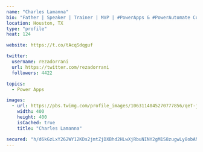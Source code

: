 ```yaml
---
name: "Charles Lamanna"
bio: "Father | Speaker | Trainer | MVP | #PowerApps & #PowerAutomate Community Super User | YouTuber Right-pointing triangle http://youtube.com/c/rezadorrani | Learn - Share - Clockwise rightwards and leftwards open circle arrows"
location: Houston, TX
type: "profile"
heat: 124

website: https://t.co/tAcqSdqguf

twitter:
  username: rezadorrani
  url: https://twitter.com/rezadorrani
  followers: 4422

topics:
  - Power Apps

images:
  - url: https://pbs.twimg.com/profile_images/1063114045270777856/qeT-jpWr_400x400.jpg
    width: 400
    height: 400
    isCached: true
    title: "Charles Lamanna"

secured: "h/d6kGzLxY262WY12KDs2jmtZjDXBhd2HLwXjRbuNINY2gM1S8zugwLy8obANOs+8XtEV8xcA5nHf9h25B31RZ8GSUQPaySAm5saf7LjHfmF2J6FhFOV3NSwENeal/+T3njfdFCjHYKiqCvbaaWX6LhlLfDTCt4yBxkb7eN/A4FMb0sI4hGdzriZh12K9qYI1U8WwiHs1QjtVgGHYN1oCI+rqDvd9243+IygZzXHUltbk1E4DBAK7+Redzde4IhnHyVtewxUy/WeGUADsK/9FZ0S37Ne7iqpqgrfOfeNfe8nqJ5nSTv5hPOpmDu1V4mSkpQoEo5iniRFxq/Qim07ITlqGiMo6XshcC7STc/KW0m8fIJs7k6Aue+yXQK+5ibCPLxvsLpIRFb80LT6SKBbdDg2DMUdBq+giz1jFj077VM=;fP5yXXdzBwyj6tHhy3Ia5g=="
---
```


